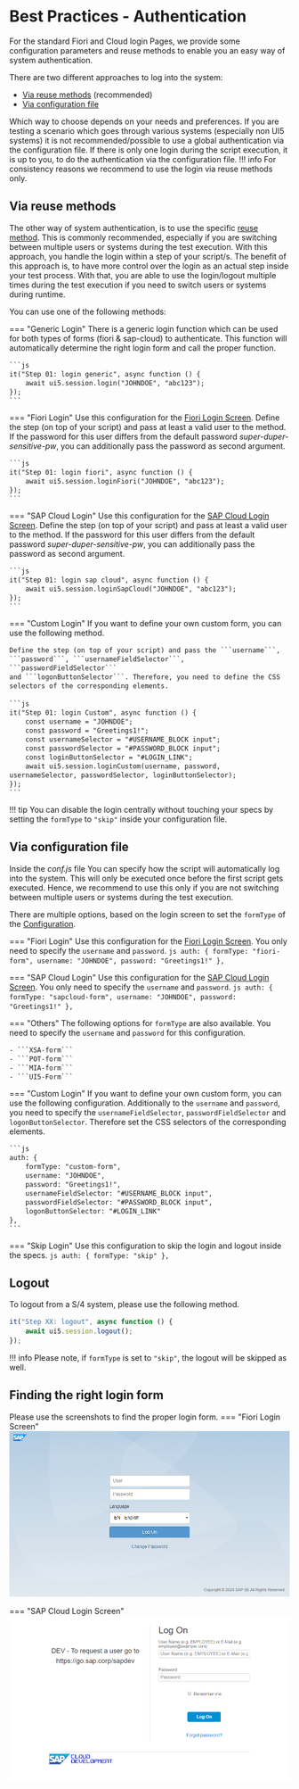# Best Practices - Authentication
For the standard Fiori and Cloud login Pages, we provide some configuration parameters and reuse methods to enable you an easy way of system authentication.

There are two different approaches to log into the system:

- [Via reuse methods](#via-reuse-methods) (recommended)
- [Via configuration file](#via-configuration-file)

Which way to choose depends on your needs and preferences. If you are testing a scenario which goes through various systems (especially non UI5 systems) it is not recommended/possible to use a global authentication via the configuration file. If there is only one login during the script execution, it is up to you, to do the authentication via the configuration file. 
!!! info
        For consistency reasons we recommend to use the login via reuse methods only.


## Via reuse methods
The other way of system authentication, is to use the specific [reuse method](https://sap.github.io/wdio-qmate-service/doc/#ui5.session). 
This is commonly recommended, especially if you are switching between multiple users or systems during the test execution. 
With this approach, you handle the login within a step of your script/s. 
The benefit of this approach is, to have more control over the login as an actual step inside your test process. 
With that, you are able to use the login/logout multiple times during the test execution if you need to switch users or systems during runtime.

You can use one of the following methods:

=== "Generic Login"
    There is a generic login function which can be used for both types of forms (fiori & sap-cloud) to authenticate. This function will automatically determine the right login form and call the proper function.

    ```js
    it("Step 01: login generic", async function () {
        await ui5.session.login("JOHNDOE", "abc123");
    });
    ```

=== "Fiori Login"
    Use this configuration for the [Fiori Login Screen](#Fiori-Login-Screen).
    Define the step (on top of your script) and pass at least a valid user to the method. 
    If the password for this user differs from the default password *super-duper-sensitive-pw*, you can additionally pass the password as second argument.

    ```js
    it("Step 01: login fiori", async function () {
        await ui5.session.loginFiori("JOHNDOE", "abc123");
    });
    ```

=== "SAP Cloud Login"
    Use this configuration for the [SAP Cloud Login Screen](#SAP-Cloud-Login-Screen).
    Define the step (on top of your script) and pass at least a valid user to the method. 
    If the password for this user differs from the default password *super-duper-sensitive-pw*, you can additionally pass the password as second argument.

    ```js
    it("Step 01: login sap cloud", async function () {
        await ui5.session.loginSapCloud("JOHNDOE", "abc123");
    });
    ```

=== "Custom Login"
    If you want to define your own custom form, you can use the following method. 

    Define the step (on top of your script) and pass the ```username```, ```password```, ```usernameFieldSelector```, ```passwordFieldSelector``` 
    and ```logonButtonSelector```. Therefore, you need to define the CSS selectors of the corresponding elements.

    ```js
    it("Step 01: login Custom", async function () {
        const username = "JOHNDOE";
        const password = "Greetings1!";
        const usernameSelector = "#USERNAME_BLOCK input";
        const passwordSelector = "#PASSWORD_BLOCK input";
        const loginButtonSelector = "#LOGIN_LINK";
        await ui5.session.loginCustom(username, password, usernameSelector, passwordSelector, loginButtonSelector);
    });
    ```

!!! tip
        You can disable the login centrally without touching your specs by setting the `formType` to `"skip"` inside your configuration file.

## Via configuration file
Inside the *conf.js* file You can specify how the script will automatically log into the system. This will only be executed once before the first script gets executed. Hence, we recommend to use this only if you are not switching between multiple users or systems during the test execution.

There are multiple options, based on the login screen to set the ```formType``` of the [Configuration](<todo-add-configuration-md>).

=== "Fiori Login"
    Use this configuration for the [Fiori Login Screen](#Fiori-Login-Screen).
    You only need to specify the ```username``` and ```password```.
    ```js
    auth: {
        formType: "fiori-form",
        username: "JOHNDOE",
        password: "Greetings1!"
    },
    ```

=== "SAP Cloud Login"
    Use this configuration for the [SAP Cloud Login Screen](#SAP-Cloud-Login-Screen).
    You only need to specify the ```username``` and ```password```.
    ```js
    auth: {
        formType: "sapcloud-form",
        username: "JOHNDOE",
        password: "Greetings1!"
    },
    ```

=== "Others"
    The following options for ```formType``` are also available. You need to specify the ```username``` and ```password``` for this configuration.

    - ```XSA-form```
    - ```POT-form```
    - ```MIA-form```
    - ```UI5-Form```

=== "Custom Login"
    If you want to define your own custom form, you can use the following configuration.
    Additionally to the ```username``` and ```password```, you need to specify the ```usernameFieldSelector```, ```passwordFieldSelector``` and ```logonButtonSelector```. Therefore set the CSS selectors of the corresponding elements.

    ```js
    auth: {
        formType: "custom-form",
        username: "JOHNDOE",
        password: "Greetings1!",
        usernameFieldSelector: "#USERNAME_BLOCK input",
        passwordFieldSelector: "#PASSWORD_BLOCK input",
        logonButtonSelector: "#LOGIN_LINK"
    },
    ```

=== "Skip Login"
    Use this configuration to skip the login and logout inside the specs.
    ```js
    auth: {
        formType: "skip"
    },
    ```

## Logout
To logout from a S/4 system, please use the following method.
```js
it("Step XX: logout", async function () {
    await ui5.session.logout();
});
```

!!! info
        Please note, if `formType` is set to `"skip"`, the logout will be skipped as well.

## Finding the right login form
Please use the screenshots to find the proper login form.
=== "Fiori Login Screen"
    ![fiori-form](../../sources/images/fiori_form.PNG)

=== "SAP Cloud Login Screen"
    ![sapcloud-form](../../sources/images/sapCloud_form.PNG)


